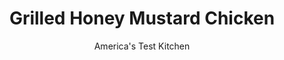 ---
layout: ../../layouts/MarkdownPostLayout.astro
title: Grilled Honey Mustard Chicken
author: America's Test Kitchen
pubDate: 2023-03-15
description: "The blackened chicken topped with homemade dressing and almonds looks especially impressive, and no one will guess it only took you 30 minutes."
image_url: https://res.cloudinary.com/hksqkdlah/image/upload/ar_1:1,c_fill,dpr_2.0,f_auto,fl_lossy.progressive.strip_profile,g_faces:auto,q_auto:low,w_344/6664_sfs-grilled-chicken-c-003-279571
tags: ["Main Courses","Chicken","Weeknight","Grilling & Barbecue","30-Minute Suppers"]
calories: 1314
protein: 41
carbohydrates: 13
fats: 
fiber: 2
ingredients: ["3/4 cup, Dijon mustard","2 tablespoons, honey","1/4 teaspoon, cayenne pepper","1/4 cup, sour cream","2 teaspoons, chopped fresh tarragon leaves","4 , boneless, skinless chicken breasts (about 1 1/2 pounds), pounded 1/2 inch thick",", Salt and pepper","1/4 cup, sliced almonds, toasted (see note)"]
serves: 4
time: "30 minutes"
instructions: ["Combine mustard, honey, and cayenne in bowl. Transfer 1/2 cup mustard mixture to separate bowl and stir in sour cream and tarragon; set aside.","Pat chicken dry with paper towels and season with salt and pepper. Grill over hot fire until cooked through, 2 to 4 minutes per side. Transfer chicken to platter, brush with remaining mustard mixture, and sprinkle with almonds. Serve, passing sour cream mixture separately."]
nutrition: ["731 mg Potassium","460 mg Phosphorus","78 mg Calcium","1 mg Iron","90 mg Magnesium","599 mg Sodium","1 mg Zinc","11 g Fat","16 mg Niacin (B3)","4 g Monounsaturated","1 g Polyunsaturated","131 mg Cholesterol","2 g Saturated","2 g Fiber","23 µg Folate (food)","9 g Sugars","2 µg Vitamin K","177 g Water","13 g Carbs","23 µg Folate equivalent (total)","41 g Protein","2 mg Vitamin E","1 mg Vitamin B6","42 µg Vitamin A","328 kcal Energy","8 g Sugars, added","1314 calories"]
notes: "Toast the almonds in a dry skillet over medium heat, shaking occasionally, until golden, about 5 minutes. This recipe can also be made in a grill pan over high heat."
---